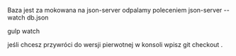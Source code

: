 Baza jest za mokowana na json-server
odpalamy poleceniem
json-server --watch db.json


gulp watch


jeśli chcesz przywróci do wersji pierwotnej w konsoli wpisz 
git checkout . 
